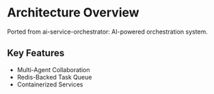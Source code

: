 # Architecture Overview

Ported from ai-service-orchestrator: AI-powered orchestration system.

## Key Features
- Multi-Agent Collaboration
- Redis-Backed Task Queue
- Containerized Services
